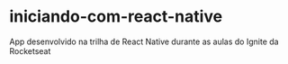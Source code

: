 # iniciando-com-react-native
App desenvolvido na trilha de React Native durante as aulas do Ignite da Rocketseat
